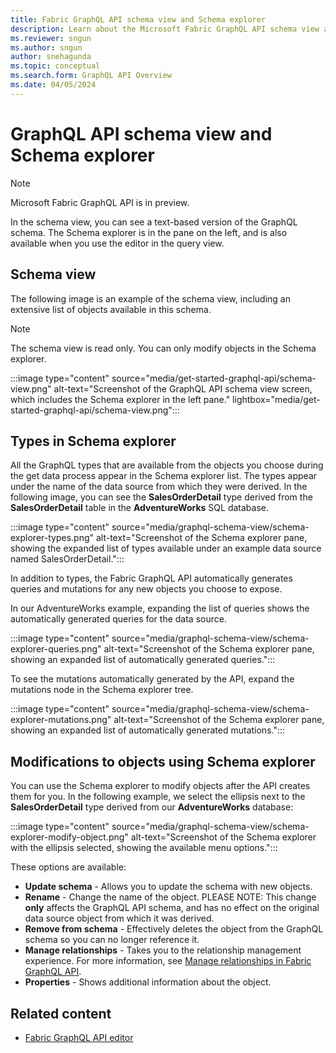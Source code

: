 ```yaml
---
title: Fabric GraphQL API schema view and Schema explorer
description: Learn about the Microsoft Fabric GraphQL API schema view and the Schema explorer pane, including how to modify objects.
ms.reviewer: sngun
ms.author: sngun
author: snehagunda
ms.topic: conceptual
ms.search.form: GraphQL API Overview
ms.date: 04/05/2024
---
```


# GraphQL API schema view and Schema explorer

> [!NOTE]
> Microsoft Fabric GraphQL API is in preview.

In the schema view, you can see a text-based version of the GraphQL schema. The Schema explorer is in the pane on the left, and is also available when you use the editor in the query view.

## Schema view

The following image is an example of the schema view, including an extensive list of objects available in this schema.

> [!NOTE]
> The schema view is read only. You can only modify objects in the Schema explorer.

:::image type="content" source="media/get-started-graphql-api/schema-view.png" alt-text="Screenshot of the GraphQL API schema view screen, which includes the Schema explorer in the left pane." lightbox="media/get-started-graphql-api/schema-view.png":::

## Types in Schema explorer

All the GraphQL types that are available from the objects you choose during the get data process appear in the Schema explorer list. The types appear under the name of the data source from which they were derived. In the following image, you can see the **SalesOrderDetail** type derived from the **SalesOrderDetail** table in the **AdventureWorks** SQL database.

:::image type="content" source="media/graphql-schema-view/schema-explorer-types.png" alt-text="Screenshot of the Schema explorer pane, showing the expanded list of types available under an example data source named SalesOrderDetail.":::

In addition to types, the Fabric GraphQL API automatically generates queries and mutations for any new objects you choose to expose.

In our AdventureWorks example, expanding the list of queries shows the automatically generated queries for the data source.

:::image type="content" source="media/graphql-schema-view/schema-explorer-queries.png" alt-text="Screenshot of the Schema explorer pane, showing an expanded list of automatically generated queries.":::

To see the mutations automatically generated by the API, expand the mutations node in the Schema explorer tree.

:::image type="content" source="media/graphql-schema-view/schema-explorer-mutations.png" alt-text="Screenshot of the Schema explorer pane, showing an expanded list of automatically generated mutations.":::

## Modifications to objects using Schema explorer

You can use the Schema explorer to modify objects after the API creates them for you. In the following example, we select the ellipsis next to the **SalesOrderDetail** type derived from our **AdventureWorks** database:

:::image type="content" source="media/graphql-schema-view/schema-explorer-modify-object.png" alt-text="Screenshot of the Schema explorer with the ellipsis selected, showing the available menu options.":::

These options are available:

- **Update schema** - Allows you to update the schema with new objects.
- **Rename** - Change the name of the object. PLEASE NOTE: This change **only** affects the GraphQL API schema, and has no effect on the original data source object from which it was derived.
- **Remove from schema** - Effectively deletes the object from the GraphQL schema so you can no longer reference it.
- **Manage relationships** - Takes you to the relationship management experience. For more information, see [Manage relationships in Fabric GraphQL API](manage-relationships.md).
- **Properties** - Shows additional information about the object.

## Related content

- [Fabric GraphQL API editor](graphql-api-editor.md)
